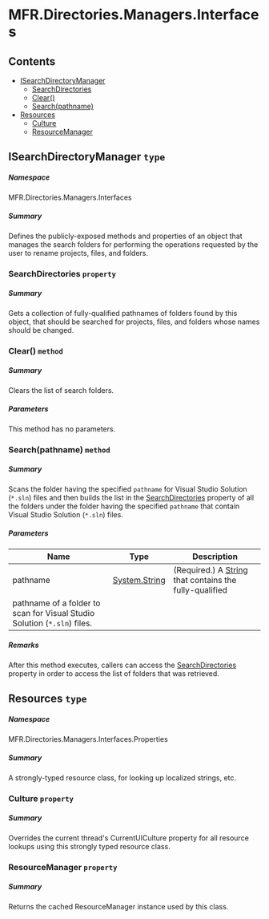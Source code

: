 <a name='assembly'></a>
# MFR.Directories.Managers.Interfaces

## Contents

- [ISearchDirectoryManager](#T-MFR-Directories-Managers-Interfaces-ISearchDirectoryManager 'MFR.Directories.Managers.Interfaces.ISearchDirectoryManager')
  - [SearchDirectories](#P-MFR-Directories-Managers-Interfaces-ISearchDirectoryManager-SearchDirectories 'MFR.Directories.Managers.Interfaces.ISearchDirectoryManager.SearchDirectories')
  - [Clear()](#M-MFR-Directories-Managers-Interfaces-ISearchDirectoryManager-Clear 'MFR.Directories.Managers.Interfaces.ISearchDirectoryManager.Clear')
  - [Search(pathname)](#M-MFR-Directories-Managers-Interfaces-ISearchDirectoryManager-Search-System-String,System-Predicate{System-String}- 'MFR.Directories.Managers.Interfaces.ISearchDirectoryManager.Search(System.String,System.Predicate{System.String})')
- [Resources](#T-MFR-Directories-Managers-Interfaces-Properties-Resources 'MFR.Directories.Managers.Interfaces.Properties.Resources')
  - [Culture](#P-MFR-Directories-Managers-Interfaces-Properties-Resources-Culture 'MFR.Directories.Managers.Interfaces.Properties.Resources.Culture')
  - [ResourceManager](#P-MFR-Directories-Managers-Interfaces-Properties-Resources-ResourceManager 'MFR.Directories.Managers.Interfaces.Properties.Resources.ResourceManager')

<a name='T-MFR-Directories-Managers-Interfaces-ISearchDirectoryManager'></a>
## ISearchDirectoryManager `type`

##### Namespace

MFR.Directories.Managers.Interfaces

##### Summary

Defines the publicly-exposed methods and properties of an object that manages
the search folders for performing the operations requested by the user to
rename projects, files, and folders.

<a name='P-MFR-Directories-Managers-Interfaces-ISearchDirectoryManager-SearchDirectories'></a>
### SearchDirectories `property`

##### Summary

Gets a collection of fully-qualified pathnames of folders found by this object, that
should be searched for projects, files, and folders whose names should be
changed.

<a name='M-MFR-Directories-Managers-Interfaces-ISearchDirectoryManager-Clear'></a>
### Clear() `method`

##### Summary

Clears the list of search folders.

##### Parameters

This method has no parameters.

<a name='M-MFR-Directories-Managers-Interfaces-ISearchDirectoryManager-Search-System-String,System-Predicate{System-String}-'></a>
### Search(pathname) `method`

##### Summary

Scans the folder having the specified `pathname` for Visual
Studio Solution (`*.sln`) files and then builds the list in the
[SearchDirectories](#P-MFR-Directories-Managers-SearchDirectoryManager-SearchDirectories 'MFR.Directories.Managers.SearchDirectoryManager.SearchDirectories')
property of all the folders under the folder having the specified
`pathname` that contain Visual Studio Solution (`*.sln`)
files.

##### Parameters

| Name | Type | Description |
| ---- | ---- | ----------- |
| pathname | [System.String](http://msdn.microsoft.com/query/dev14.query?appId=Dev14IDEF1&l=EN-US&k=k:System.String 'System.String') | (Required.) A [String](http://msdn.microsoft.com/query/dev14.query?appId=Dev14IDEF1&l=EN-US&k=k:System.String 'System.String') that contains the fully-qualified
pathname of a folder to scan for Visual Studio Solution (`*.sln`) files. |

##### Remarks

After this method executes, callers can access the
[SearchDirectories](#P-MFR-Directories-Managers-SearchDirectoryManager-SearchDirectories 'MFR.Directories.Managers.SearchDirectoryManager.SearchDirectories')
property in order to access the list of folders that was retrieved.

<a name='T-MFR-Directories-Managers-Interfaces-Properties-Resources'></a>
## Resources `type`

##### Namespace

MFR.Directories.Managers.Interfaces.Properties

##### Summary

A strongly-typed resource class, for looking up localized strings, etc.

<a name='P-MFR-Directories-Managers-Interfaces-Properties-Resources-Culture'></a>
### Culture `property`

##### Summary

Overrides the current thread's CurrentUICulture property for all
  resource lookups using this strongly typed resource class.

<a name='P-MFR-Directories-Managers-Interfaces-Properties-Resources-ResourceManager'></a>
### ResourceManager `property`

##### Summary

Returns the cached ResourceManager instance used by this class.
